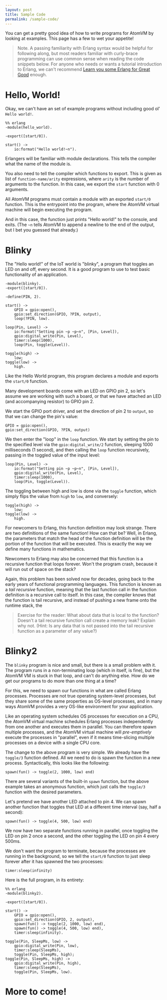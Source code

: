 ```yaml
---
layout: post
title: Sample Code
permalink: /sample-code/
---
```


You can get a pretty good idea of how to write programs for AtomVM by looking at examples.  This page has a few to wet your appetite!

> Note. A passing familiarity with Erlang syntax would be helpful for following along, but most readers familiar with curly-brace programming can use common sense when reading the code snippets below.  For anyone who needs or wants a tutorial introduction to Erlang, we can't recommend [Learn you some Erlang for Great Good](https://learnyousomeerlang.com) enough.

# Hello, World!

Okay, we can't have an set of example programs without including good ol' `Hello world!`.

    %% erlang
    -module(hello_world).

    -export([start/0]).

    start() ->
        io:format("Hello world!~n").

Erlangers will be familiar with module declarations.  This tells the compiler what the name of the module is.

You also need to tell the compiler which functions to export.  This is given as list of `function-name/arity` expressions, where `arity` is the number of arguments to the function.  In this case, we export the `start` function with 0 arguments.

All AtomVM programs must contain a module with an exported `start/0` function.  This is the entrypoint into the program, where the AtomVM virtual machine will begin executing the program.

And in this case, the function just prints "Hello world!" to the console, and exits.  (The `~n` tells AtomVM to append a newline to the end of the output, but I bet you guessed that already.)

# Blinky

The "Hello world!" of the IoT world is "blinky", a program that toggles an LED on and off, every second.  It is a good program to use to test basic functionality of an application.

    -module(blinky).
    -export([start/0]).

    -define(PIN, 2).

    start() ->
        GPIO = gpio:open(),
        gpio:set_direction(GPIO, ?PIN, output),
        loop(?PIN, low).

    loop(Pin, Level) ->
        io:format("Setting pin ~p ~p~n", [Pin, Level]),
        gpio:digital_write(Pin, Level),
        timer:sleep(1000),
        loop(Pin, toggle(Level)).

    toggle(high) ->
        low;
    toggle(low) ->
        high.

Like the Hello World program, this program declares a module and exports the `start/0` function.

Many development boards come with an LED on GPIO pin 2, so let's assume we are working with such a board, or that we have attached an LED (and accompanying resistor) to GPIO pin 2.

We start the GPIO port driver, and set the direction of pin 2 to `output`, so that we can change the pin's value:

    GPIO = gpio:open(),
    gpio:set_direction(GPIO, ?PIN, output)

We then enter the "loop" in the `loop` function.  We start by setting the pin to the specified level via the `gpio:digital_write/2` function, sleeping 1000 milliseconds (1 second), and then calling the `loop` function recursively, passing in the toggled value of the input level:

    loop(Pin, Level) ->
        io:format("Setting pin ~p ~p~n", [Pin, Level]),
        gpio:digital_write(Pin, Level),
        timer:sleep(1000),
        loop(Pin, toggle(Level)).

The toggling between high and low is done via the `toggle` function, which simply flips the value from `high` to `low`, and conversely:

    toggle(high) ->
        low;
    toggle(low) ->
        high.

For newcomers to Erlang, this function definition may look strange.  There are two definitions of the same function!  How can that be?  Well, in Erlang, the parameters that match the head of the function definition will be the portion of the function that will be executed.  This is exactly the way we define many functions in mathematics.

Newcomers to Erlang may also be concerned that this function is a recursive function that loops forever.  Won't the program crash, because it will run out of space on the stack?

Again, this problem has been solved now for decades, going back to the early years of functional programming languages.  This function is known as a _tail recursive_ function, meaning that the last function call in the function definition is a recursive call to itself.  In this case, the compiler knows that the function is tail recursive, and instead of pushing a new frame onto the runtime stack, the

> Exercise for the reader: What about data that is local to the function?  Doesn't a tail recursive function call create a memory leak?  Explain why not.  (Hint: Is any data that is not passed into the tail recursive function as a parameter of any value?)

# Blinky2

The `blinky` program is nice and small, but there is a small problem with it.  The program runs in a non-terminating loop (which in itself, is fine), but the AtomVM VM is stuck in that loop, and can't do anything else.  How do we get our programs to do more than one thing at a time?

For this, we need to spawn our functions in what are called Erlang processes.  Processes are not true operating system-level processes, but they share some of the same properties as OS-level processes, and in many ways AtomVM provides a very OS-like environment for your application.

Like an operating system schedules OS processes for execution on a CPU, the AtomVM virtual machine schedules Erlang processes independently from one another and executes them in parallel.  You can therefore spawn multiple processes, and the AtomVM virtual machine will _pre-emptively_ execute the processes in "parallel", even if it means time-slicing multiple processes on a device with a single CPU core.

The change to the above program is very simple.  We already have the `toggle/3` function defined.  All we need to do is spawn the function in a new process.  Syntactically, this looks like the following:

    spawn(fun() -> toggle(2, 1000, low) end)

There are several variants of the built-in `spawn` function, but the above example takes an anonymous function, which just calls the `toggle/3` function with the desired parameters.

Let's pretend we have another LED attached to pin 4.  We can spawn another function that toggles that LED at a different time interval (say, half a second):

    spawn(fun() -> toggle(4, 500, low) end)

We now have two separate functions running in parallel, once toggling the LED on pin 2 once a second, and the other toggling the LED on pin 4 every 500ms.

We don't want the program to terminate, because the processes are running in the background, so we tell the `start/0` function to just sleep forever after it has spawned the two processes:

    timer:sleep(infinity)

Here is the full program, in its entirety:

    %% erlang
    -module(blinky2).

    -export([start/0]).

    start() ->
        GPIO = gpio:open(),
        gpio:set_direction(GPIO, 2, output),
        spawn(fun() -> toggle(2, 1000, low) end),
        spawn(fun() -> toggle(4, 500, low) end),
        timer:sleep(infinity).

    toggle(Pin, SleepMs, low) ->
        gpio:digital_write(Pin, low),
        timer:sleep(SleepMs),
        toggle(Pin, SleepMs, high);
    toggle(Pin, SleepMs, high) ->
        gpio:digital_write(Pin, high),
        timer:sleep(SleepMs),
        toggle(Pin, SleepMs, low).





# More to come!
